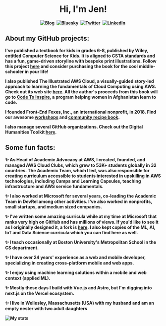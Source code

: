 <p>
  <h1 align="center"><b>Hi, I'm Jen!</h1>
</p>

<p align="center">
<a href="https://jenlooper.com"><img src="https://img.shields.io/badge/jenlooper.com-000000" alt="Blog" /></a>&nbsp;
<a href="[https://twitter.com/jenlooper](https://bsky.app/profile/jenlooper.com)"><img src="https://img.shields.io/badge/Bluesky-0285FF?logo=bluesky&logoColor=fff" alt="Bluesky" /></a>&nbsp;
<a href="https://twitter.com/jenlooper"><img src="https://img.shields.io/badge/X-%23000000.svg?logo=X&logoColor=white" alt="Twitter" /></a>&nbsp;
<a href="https://www.linkedin.com/in/jenlooper/"><img src="https://img.shields.io/badge/LinkedIn-0077B5?logo=linkedin&logoColor=white" alt="LinkedIn" /></a>&nbsp;
<br/>

</p>

## About my GitHub projects:

I've published a textbook for kids in grades 6-8, published by Wiley, entitled **Computer Science for Kids**. It is aligned to CSTA standards and has a fun, game-driven storyline with bespoke print illustrations. Follow this project [here](https://github.com/cs4kids) and consider purchasing the book for the cool middle-schooler in your life!

I also published **The Illustrated AWS Cloud**, a visually-guided story-led approach to learning the fundamentals of Cloud Computing using AWS. Check out its web site [here](https://illustratedaws.cloud). All the author's proceeds from this book will go to [Code To Inspire](https://codetoinspire.org), a program helping women in Afghanistan learn to code.

I founded Front-End Foxes, Inc., an international nonprofit, in 2018. Find our awesome [workshops](https://frontendfoxes.github.io/curriculum/) and [community recipe book](https://frontendfoxes.github.io/kitchen-sune/).

I also manage several GitHub organizations. Check out the Digital Humanities Toolkit [here](https://github.com/Digital-Humanities-Toolkit).

## Some fun facts:

✨ As Head of Academic Advocacy at AWS, I created, founded, and managed AWS Cloud Clubs, which grew to 53K+ students globally in 32 countries. The Academic Team, which I led, was also responsible for creating curriculum accessible to students interested in upskilling in AWS technologies, including Camps and Learning Capsules, teaching infrastructure and AWS service fundamentals.

✨ I also worked at Microsoft for several years, co-leading the Academic Team in DevRel among other activities. I've also worked in nonprofits, small startups, and medium sized companies.

✨ I've written some amazing curricula while at my time at Microsoft that ranks very high on GitHub and has millions of views. If you'd like to see it as I originally designed it, a fork is [here](https://github.com/jlooper/Web-Dev-For-Beginners). I also kept copies of the ML, AI, IoT and Data Science curricula which you can find here as well.

✨ I teach occasionally at Boston University's Metropolitan School in the CS department.

✨ I have over 24 years' experience as a web and mobile developer, specializing in creating cross-platform mobile and web apps.

✨ I enjoy using machine learning solutions within a mobile and web context (applied ML).

✨ Mostly these days I build with Vue.js and Astro, but I'm digging into next.js on the Vercel ecosystem.

✨ I live in Wellesley, Massachusetts (USA) with my husband and am an empty nester with two adult daughters

![My stats](https://github-readme-stats.vercel.app/api?username=jlooper&show_icons=true&theme=nightowl)
